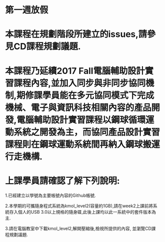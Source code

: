 # 第一週放假
# 本課程在規劃階段所建立的issues,請參見CD課程規劃議題.
# 本課程乃延續2017 Fall電腦輔助設計實習課程內容,並加入同步與非同步協同機制,期修課學員能在多元協同模式下完成機械、電子與資訊科技相關內容的產品開發,電腦輔助設計實習課程以鋼球循環運動系統之開發為主，而協同產品設計實習課程則在鋼球運動系統間再納入鋼球搬運行走機構.
# 上課學員請確認了解下列說明:
1.已經建立以學號為主要帳號內容的Github帳號.

2.本學期的可攜隨身程式系統為kmol_level2(容量約1GB),請在week2上課前將系統存入個人的USB 3.0以上規格的隨身碟,此後上課均以此一系統中的套件版本為主.

3.請在電腦教室中下載kmol_level2,解開壓縮後,檢視所提供的內容,
並瀏覽CD課程規劃議題.
